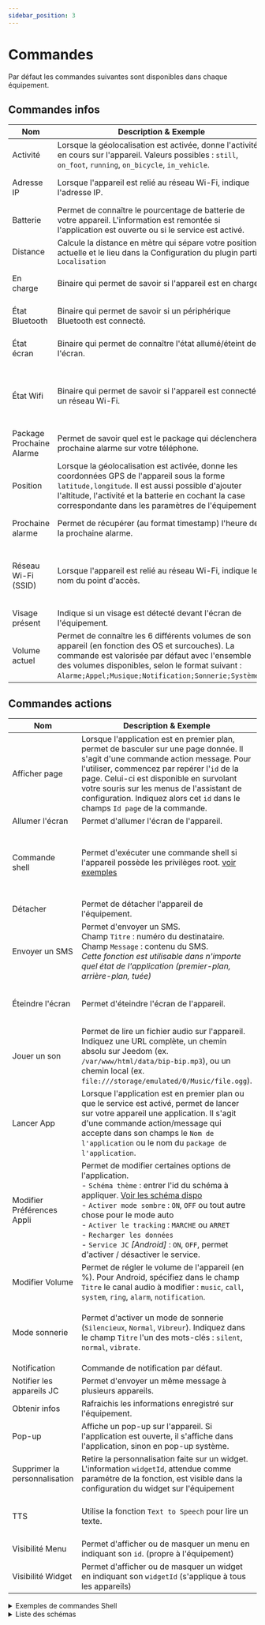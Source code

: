 ```yaml
---
sidebar_position: 3
---
```


# Commandes

Par défaut les commandes suivantes sont disponibles dans chaque équipement.  

## Commandes infos  

| **Nom**| **Description & Exemple** | **Android** | **iOS** |
|---|---|---|---|
| Activité | Lorsque la géolocalisation est activée, donne l'activité en cours sur l'appareil. Valeurs possibles : `still`, `on_foot`, `running`, `on_bicycle`, `in_vehicle`.| ✅ |✅ |
| Adresse IP | Lorsque l'appareil est relié au réseau Wi-Fi, indique l'adresse IP.| ✅ <br/>*Service activé*| ❌ |
| Batterie | Permet de connaître le pourcentage de batterie de votre appareil. L'information est remontée si l'application est ouverte ou si le service est activé. | ✅ |✅ |
| Distance | Calcule la distance en mètre qui sépare votre position actuelle et le lieu dans la Configuration du plugin partie `Localisation` |✅ |✅ |
| En charge| Binaire qui permet de savoir si l'appareil est en charge.| ✅ <br/>*Service activé*| ❌ |
| État Bluetooth | Binaire qui permet de savoir si un périphérique Bluetooth est connecté.| ✅ <br/>*Service activé*| ❌ |
| État écran | Binaire qui permet de connaître l'état allumé/éteint de l'écran.| ✅ <br/>*Service activé*| ❌|
| État Wifi| Binaire qui permet de savoir si l'appareil est connecté à un réseau Wi-Fi. | ✅ <br/>*Service activé, Localisation autorisée et activée* | ❌|
| Package Prochaine Alarme | Permet de savoir quel est le package qui déclenchera la prochaine alarme sur votre téléphone. | ✅ <br/>*Service activé*| ❌ |
| Position | Lorsque la géolocalisation est activée, donne les coordonnées GPS de l'appareil sous la forme `latitude,longitude`. Il est aussi possible d'ajouter l'altitude, l'activité et la batterie en cochant la case correspondante dans les paramètres de l'équipement. | ✅ |✅|
| Prochaine alarme | Permet de récupérer (au format timestamp) l'heure de la prochaine alarme.| ✅ <br/>*Service activé*| ❌ |
| Réseau Wi-Fi (SSID)| Lorsque l'appareil est relié au réseau Wi-Fi, indique le nom du point d'accès.| ✅ <br/>*Service activé, Localisation autorisée et activée* |❌ |
| Visage présent | Indique si un visage est détecté devant l'écran de l'équipement. | ✅| ❌ |
| Volume actuel| Permet de connaître les 6 différents volumes de son appareil (en fonction des OS et surcouches). La commande est valorisée par défaut avec l'ensemble des volumes disponibles, selon le format suivant : `Alarme;Appel;Musique;Notification;Sonnerie;Système;`. | ✅ <br/>*Service activé*| ❌ |

## Commandes actions

| **Nom** | **Description & Exemple** | **Android** | **/iOS** |
|---|---|---|---|
| Afficher page| Lorsque l'application est en premier plan, permet de basculer sur une page donnée. Il s'agit d'une commande action message. Pour l'utiliser, commencez par repérer l'`id` de la page. Celui-ci est disponible en survolant votre souris sur les menus de l'assistant de configuration. Indiquez alors cet `id` dans le champs `Id page` de la commande. |✅|❌|
| Allumer l'écran| Permet d'allumer l'écran de l'appareil.| ✅|❌|
| Commande shell | Permet d'exécuter une commande shell si l'appareil possède les privilèges root. [voir exemples](#shellexample) | ✅ <br/>**[Root]**, *nécessite l'autorisation du gestionnaire de `Super utilisateur`.*|❌ |
| Détacher | Permet de détacher l'appareil de l'équipement. |✅ |✅ |
| Envoyer un SMS | Permet d'envoyer un SMS. <br/>Champ `Titre` : numéro du destinataire. <br/>Champ `Message` : contenu du SMS. <br/>*Cette fonction est utilisable dans n'importe quel état de l'application (premier-plan, arrière-plan, tuée)* | ✅ <br/>*Version APK sur git uniquement*, nécessite l'autorisation d'envoi de SMS.|❌ |
| Éteindre l'écran | Permet d'éteindre l'écran de l'appareil. | ✅ <br/>*définir JC comme appli d'administration* |❌ |
| Jouer un son | Permet de lire un fichier audio sur l'appareil. Indiquez une URL complète, un chemin absolu sur Jeedom (ex. `/var/www/html/data/bip-bip.mp3`), ou un chemin local (ex. `file:///storage/emulated/0/Music/file.ogg`). | ✅ <br/>*Service activé* |❌ |
| Lancer App | Lorsque l'application est en premier plan ou que le service est activé, permet de lancer sur votre appareil une application. Il s'agit d'une commande action/message qui accepte dans son champs le `Nom de l'application` ou le nom du `package de l'application`.| ✅ <br/>*Nécessite l'autorisation `Superposition sur d'autres applis` (Android >= 10).*|❌ |
| Modifier Préférences Appli | Permet de modifier certaines options de l'application. <br/>- `Schéma thème` : entrer l'id du schéma à appliquer. [Voir les schéma dispo](#scheme) <br/>- `Activer mode sombre` : `ON`, `OFF` ou tout autre chose pour le mode auto <br/>- `Activer le tracking` : `MARCHE` ou `ARRET` <br/>- `Recharger les données` <br/>- `Service JC` *[Android]* : `ON`, `OFF`, permet d'activer / désactiver le service.|✅ | ✅|
| Modifier Volume| Permet de régler le volume de l'appareil (en %). Pour Android, spécifiez dans le champ `Titre` le canal audio à modifier : `music`, `call`, `system`, `ring`, `alarm`, `notification`. | ✅|✅ |
| Mode sonnerie| Permet d'activer un mode de sonnerie (`Silencieux`, `Normal`, `Vibreur`). Indiquez dans le champ `Titre` l'un des mots-clés : `silent`, `normal`, `vibrate`.|✅ <br/>*Nécessite l'autorisation `Accès au mode "Ne pas déranger"`.* |✅ |
| Notification | Commande de notification par défaut. | ✅| ✅|
| Notifier les appareils JC| Permet d'envoyer un même message à plusieurs appareils.| ✅|✅ |
| Obtenir infos | Rafraichis les informations enregistré sur l'équipement.|✅ <br/>*Service activé*|❌|
| Pop-up | Affiche un pop-up sur l'appareil. Si l'application est ouverte, il s'affiche dans l'application, sinon en pop-up système.|✅|❌|
| Supprimer la personnalisation | Retire la personnalisation faite sur un widget. L'information `widgetId`, attendue comme paramétre de la fonction, est visible dans la configuration du widget sur l'équipement | ✅| ✅|
| TTS| Utilise la fonction `Text to Speech` pour lire un texte. | ✅|✅ <br/>L'application doit être ouverte.|
| Visibilité Menu | Permet d'afficher ou de masquer un menu en indiquant son `id`. (propre à l'équipement) | ✅| ✅|
| Visibilité Widget | Permet d'afficher ou de masquer un widget en indiquant son `widgetId` (s'applique à tous les appareils) | ✅| ✅|

<details id="shellexample">
  <summary>Exemples de commandes Shell</summary>
  
- Lancer une activité : `su -c am start -n com.jeedomconnect.app/.MainActivity`  
- Activer / désactiver le bluetooth : `su -c service call bluetooth_manager 6` (changer 6 en 8 pour désactiver)  
- Activer / désactiver le wifi : `su -c svc wifi enable` (changer enable en disable pour désactiver)  
- Redémarrer l'appareil : `su -c reboot`  

</details>

<details id="scheme">
    <summary>Liste des schémas</summary>

jeedomConnect,    material,    materialHc,    blue,    indigo,  hippieBlue,
aquaBlue,    brandBlue,    deepBlue,    sakura,    mandyRed,    red,   redWine,    purpleBrown,    green,    money,    jungle,    greyLaw,    wasabi,    gold,    mango,    amber,    vesuviusBurn,    deepPurple,ebonyClay,    barossa,    shark,    bigStone,    damask,    bahamaBlue,
mallardGreen,    espresso,    outerSpace,    blueWhale,    sanJuanBlue,
rosewood,    blumineBlue,    reactDash,    materialBaseline,    verdunHemlock,    dellGenoa,    customColors
</details>

